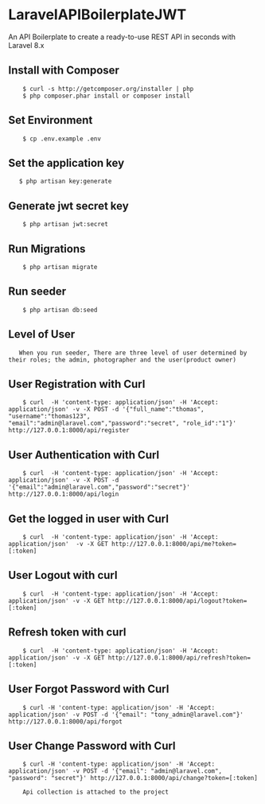 # LaravelAPIBoilerplateJWT

An API Boilerplate to create a ready-to-use REST API in seconds with Laravel 8.x

## Install with Composer

```
    $ curl -s http://getcomposer.org/installer | php
    $ php composer.phar install or composer install
```

## Set Environment

```
    $ cp .env.example .env
```

## Set the application key

```
   $ php artisan key:generate
```

## Generate jwt secret key

```
    $ php artisan jwt:secret
```

## Run Migrations
```
    $ php artisan migrate
```

## Run seeder
```
    $ php artisan db:seed
```

## Level of User
```
   When you run seeder, There are three level of user determined by their roles; the admin, photographer and the user(product owner) 
```

## User Registration with Curl

```
    $ curl  -H 'content-type: application/json' -H 'Accept: application/json' -v -X POST -d '{"full_name":"thomas", "username":"thomas123", "email":"admin@laravel.com","password":"secret", "role_id":"1"}' http://127.0.0.1:8000/api/register
```

## User Authentication with Curl

```
    $ curl  -H 'content-type: application/json' -H 'Accept: application/json' -v -X POST -d '{"email":"admin@laravel.com","password":"secret"}' http://127.0.0.1:8000/api/login
```

## Get the logged in user with Curl

```
    $ curl  -H 'content-type: application/json' -H 'Accept: application/json'  -v -X GET http://127.0.0.1:8000/api/me?token=[:token]
```

## User Logout with curl

```
    $ curl  -H 'content-type: application/json' -H 'Accept: application/json' -v -X GET http://127.0.0.1:8000/api/logout?token=[:token]

```

## Refresh token with curl

```
    $ curl  -H 'content-type: application/json' -H 'Accept: application/json' -v -X GET http://127.0.0.1:8000/api/refresh?token=[:token]

```

## User Forgot Password with Curl

```
    $ curl -H 'content-type: application/json' -H 'Accept: application/json' -v POST -d '{"email": "tony_admin@laravel.com"}' http://127.0.0.1:8000/api/forgot
```

## User Change Password with Curl

```
    $ curl -H 'content-type: application/json' -H 'Accept: application/json' -v POST -d '{"email": "admin@laravel.com", "password": "secret"}' http://127.0.0.1:8000/api/change?token=[:token]
```

```
    Api collection is attached to the project
```
